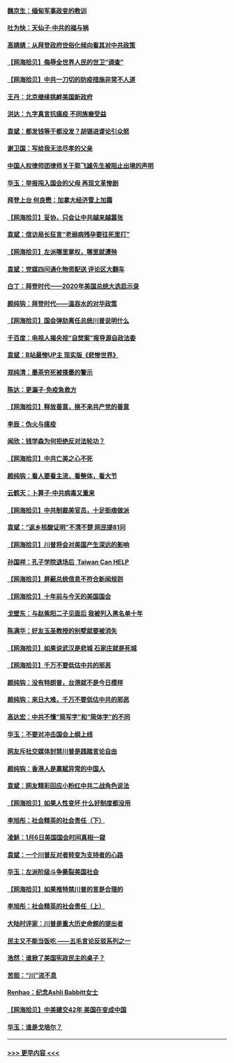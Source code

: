 #### [魏京生：缅甸军事政变的教训](../pages/nsc993/n12732470.md?t=02042251) 
#### [吐为快：天仙子·中共的福与祸](../pages/nsc993/n12732165.md?t=02042251) 
#### [高婧婧：从拜登政府世俗化倾向看其对中共政策](../pages/nsc993/n12730028.md?t=02042251) 
#### [【网海拾贝】侮辱全世界人民的世卫“调查”](../pages/nsc993/n12727884.md?t=02042251) 
#### [【网海拾贝】中共一刀切的防疫措施非常不人道](../pages/nsc993/n12724879.md?t=02042251) 
#### [王丹：北京继续挑衅美国新政府](../pages/nsc993/n12722456.md?t=02042251) 
#### [洪达：九字真言抗瘟疫 不同族裔受益](../pages/nsc993/n12722448.md?t=02042251) 
#### [袁斌：都发钱等于都没发？胡锡进谬论引众怒](../pages/nsc993/n12722393.md?t=02042251) 
#### [谢卫国：写给我无法尽孝的父亲](../pages/nsc993/n12720325.md?t=02042251) 
#### [中国人权律师团律师关于郭飞雄先生被阻止出境的声明](../pages/nsc993/n12720203.md?t=02042251) 
#### [华玉：举报闯入国会的父母 再现文革惨剧](../pages/nsc993/n12719070.md?t=02042251) 
#### [拜登上台 何良懋：加拿大经济雪上加霜](../pages/nsc993/n12718943.md?t=02042251) 
#### [【网海拾贝】妥协，只会让中共越来越嚣张](../pages/nsc993/n12717392.md?t=02042251) 
#### [袁斌：信访局长狂言“老弱病残孕要往死里打”](../pages/nsc993/n12717343.md?t=02042251) 
#### [【网海拾贝】左派哪里掌权，哪里就遭殃](../pages/nsc993/n12715009.md?t=02042251) 
#### [袁斌：党媒四问通化物资配送 评论区大翻车](../pages/nsc993/n12714950.md?t=02042251) 
#### [白丁：拜登时代——2020年美国总统大选启示录](../pages/nsc993/n12714920.md?t=02042251) 
#### [颜纯钩：拜登时代——温吞水的对华政策](../pages/nsc993/n12713245.md?t=02042251) 
#### [【网海拾贝】国会弹劾离任总统川普说明什么](../pages/nsc993/n12712816.md?t=02042251) 
#### [千百度：电视人揭央视“自焚案”报导源自政法委](../pages/nsc993/n12709760.md?t=02042251) 
#### [袁斌：B站最惨UP主 现实版《悲惨世界》](../pages/nsc993/n12709686.md?t=02042251) 
#### [郑纯清：墨茶穷死被搽墨的警示](../pages/nsc993/n12709262.md?t=02042251) 
#### [陈达：更漏子·免疫急救方](../pages/nsc993/n12709244.md?t=02042251) 
#### [【网海拾贝】释放善意，换不来共产党的善意](../pages/nsc993/n12708361.md?t=02042251) 
#### [李辰：伪火与瘟疫](../pages/nsc993/n12707981.md?t=02042251) 
#### [闻欣：钱学森为何拒绝反对法轮功？](../pages/nsc993/n12707407.md?t=02042251) 
#### [【网海拾贝】中共亡美之心不死](../pages/nsc993/n12707621.md?t=02042251) 
#### [颜纯钩：看人要看主流，看整体，看大节](../pages/nsc993/n12707536.md?t=02042251) 
#### [云鹤天：卜算子‧中共病毒又重来](../pages/nsc993/n12707408.md?t=02042251) 
#### [【网海拾贝】中共制裁美官员，十足街痞做派](../pages/nsc993/n12705115.md?t=02042251) 
#### [袁斌：“返乡核酸证明”不清不楚 网民提81问](../pages/nsc993/n12704982.md?t=02042251) 
#### [【网海拾贝】川普将会对美国产生深远的影响](../pages/nsc993/n12703045.md?t=02042251) 
#### [孙国祥：孔子学院退场后  Taiwan Can HELP](../pages/nsc993/n12702430.md?t=02042251) 
#### [【网海拾贝】屏蔽总统信息不符合新闻规则](../pages/nsc993/n12699998.md?t=02042251) 
#### [【网海拾贝】十年前与今天的美国国会](../pages/nsc993/n12696993.md?t=02042251) 
#### [戈壁东：与赵紫阳二子见面后 我被列入黑名单十年](../pages/nsc993/n12696215.md?t=02042251) 
#### [陈满华：好友玉圣教授的别墅就要被消失](../pages/nsc993/n12695411.md?t=02042251) 
#### [【网海拾贝】如果说武汉是悲城 石家庄就是死城](../pages/nsc993/n12694589.md?t=02042251) 
#### [【网海拾贝】千万不要低估中共的邪恶](../pages/nsc993/n12692771.md?t=02042251) 
#### [颜纯钩：没有特朗普，台港就不是今日模样](../pages/nsc993/n12692678.md?t=02042251) 
#### [颜纯钩：来日大难，千万不要低估中共的邪恶](../pages/nsc993/n12692080.md?t=02042251) 
#### [高达宏：中共不懂“简写字”和“简体字”的不同](../pages/nsc993/n12692068.md?t=02042251) 
#### [华玉：不要对冲击国会上纲上线](../pages/nsc993/n12689948.md?t=02042251) 
#### [网友斥社交媒体封禁川普是践踏言论自由](../pages/nsc993/n12687482.md?t=02042251) 
#### [颜纯钩：香港人是禀赋异常的中国人](../pages/nsc993/n12685142.md?t=02042251) 
#### [袁斌：网友精彩回应小粉红中共二战角色说法](../pages/nsc993/n12684994.md?t=02042251) 
#### [【网海拾贝】如果人性变坏 什么好制度都没用](../pages/nsc993/n12683000.md?t=02042251) 
#### [李旭彤：社会精英的社会责任（下）](../pages/nsc993/n12680604.md?t=02042251) 
#### [凌稣：1月6日美国国会时间真相一窥](../pages/nsc993/n12682780.md?t=02042251) 
#### [袁斌：一个川普反对者转变为支持者的心路](../pages/nsc993/n12682700.md?t=02042251) 
#### [华玉：左派阶级斗争撕裂美国社会](../pages/nsc993/n12681226.md?t=02042251) 
#### [【网海拾贝】如果推特禁川普的言是合理的](../pages/nsc993/n12681232.md?t=02042251) 
#### [李旭彤：社会精英的社会责任（上）](../pages/nsc993/n12680501.md?t=02042251) 
#### [大陆时评家：川普是重大历史命题的提出者](../pages/nsc993/n12679904.md?t=02042251) 
#### [民主又不能当饭吃 ——五毛言论反驳系列之一](../pages/nsc993/n12679877.md?t=02042251) 
#### [浩然：谁掀了美国宪政民主的桌子？](../pages/nsc993/n12679850.md?t=02042251) 
#### [苦胆：“川”流不息](../pages/nsc993/n12678388.md?t=02042251) 
#### [Renhao：纪念Ashli Babbitt女士](../pages/nsc993/n12678359.md?t=02042251) 
#### [【网海拾贝】中美建交42年 美国在变成中国](../pages/nsc993/n12678324.md?t=02042251) 
#### [华玉：谁是戈培尔？](../pages/nsc993/n12677515.md?t=02042251) 

----
#### [ >>> 更早内容 <<< ](../indexes/nsc993-earlier.md)
